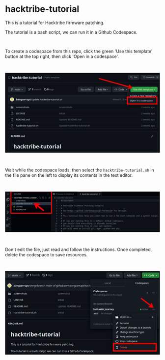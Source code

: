# hacktribe-tutorial

This is a tutorial for Hacktribe firmware patching.

The tutorial is a bash script, we can run it in a Github Codespace.

<br/>

To create a codespace from this repo, click the green 'Use this template' button at the top right, then click 'Open in a codespace'.

<br/>

![Screenshot showing how to open codespace.](/screenshots/open-codespace.png)

<br/>

Wait while the codespace loads, then select the `hacktribe-tutorial.sh` in the file pane on the left to display its contents in the text editor.

<br/>

![Screenshot showing how to select file for editing.](/screenshots/file-pane.png)

<br/>

Don't edit the file, just read and follow the instructions.  Once completed, delete the codespace to save resources.

<br/>

![Screenshot showing how to delete codespace.](/screenshots/delete-codespace.png)

<br/>
